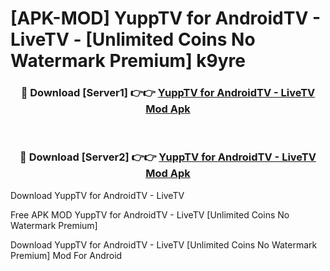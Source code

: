 # [APK-MOD] YuppTV for AndroidTV - LiveTV - [Unlimited Coins No Watermark Premium] k9yre



<div align="center">
<h3>🔴 Download [Server1] 👉👉 <a href="https://momento.my/?title=YuppTV_for_AndroidTV_-_LiveTV">YuppTV for AndroidTV - LiveTV Mod Apk</a></h3><br>

<h3>🔴 Download [Server2] 👉👉 <a href="https://momento.my/?title=YuppTV_for_AndroidTV_-_LiveTV">YuppTV for AndroidTV - LiveTV Mod Apk</a></h3>
</div>



Download YuppTV for AndroidTV - LiveTV 

Free APK MOD YuppTV for AndroidTV - LiveTV [Unlimited Coins No Watermark Premium]

Download YuppTV for AndroidTV - LiveTV [Unlimited Coins No Watermark Premium] Mod For Android
